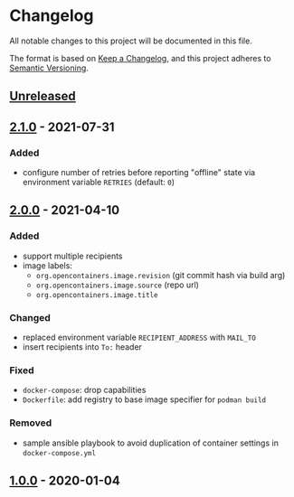 # Changelog
All notable changes to this project will be documented in this file.

The format is based on [Keep a Changelog](https://keepachangelog.com/en/1.0.0/),
and this project adheres to [Semantic Versioning](https://semver.org/spec/v2.0.0.html).

## [Unreleased]

## [2.1.0] - 2021-07-31
### Added
- configure number of retries before reporting "offline" state
  via environment variable `RETRIES` (default: `0`)

## [2.0.0] - 2021-04-10
### Added
- support multiple recipients
- image labels:
  - `org.opencontainers.image.revision` (git commit hash via build arg)
  - `org.opencontainers.image.source` (repo url)
  - `org.opencontainers.image.title`

### Changed
- replaced environment variable `RECIPIENT_ADDRESS` with `MAIL_TO`
- insert recipients into `To:` header

### Fixed
- `docker-compose`: drop capabilities
- `Dockerfile`: add registry to base image specifier for `podman build`

### Removed
- sample ansible playbook to avoid duplication of container settings in `docker-compose.yml`

## [1.0.0] - 2020-01-04

[Unreleased]: https://github.com/fphammerle/docker-onion-service-status-mail/compare/v2.1.0...HEAD
[2.1.0]: https://github.com/fphammerle/docker-onion-service-status-mail/compare/v2.0.0...v2.1.0
[2.0.0]: https://github.com/fphammerle/docker-onion-service-status-mail/compare/v1.0.0...v2.0.0
[1.0.0]: https://github.com/fphammerle/docker-onion-service-status-mail/tree/v1.0.0
